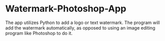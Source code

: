 # Watermark-Photoshop-App
The app utilizes Python to add a logo or text watermark. The program will add the watermark automatically, as opposed to using an image editing program like Photoshop to do it.

